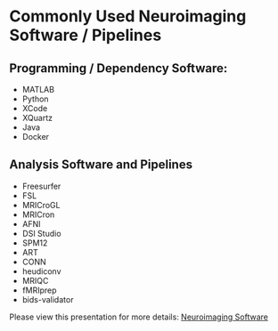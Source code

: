 # Commonly Used Neuroimaging Software / Pipelines

## Programming / Dependency Software:

* MATLAB
* Python
* XCode
* XQuartz
* Java
* Docker

## Analysis Software and Pipelines

* Freesurfer
* FSL
* MRICroGL
* MRICron
* AFNI
* DSI Studio
* SPM12
* ART
* CONN
* heudiconv
* MRIQC
* fMRIprep
* bids-validator

Please view this presentation for more details: [Neuroimaging Software](https://cpb-us-w2.wpmucdn.com/sites.brown.edu/dist/0/278/files/2021/10/fMRI-Anaylsis-Software.pdf)
